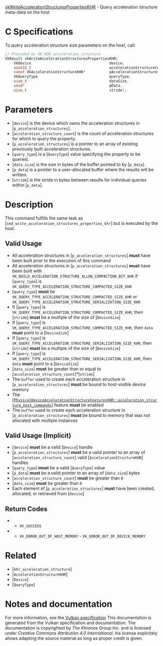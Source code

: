 [vkWriteAccelerationStructuresPropertiesKHR](https://www.khronos.org/registry/vulkan/specs/1.3-extensions/man/html/vkWriteAccelerationStructuresPropertiesKHR.html) - Query acceleration structure meta-data on the host

# C Specifications
To query acceleration structure size parameters on the host, call:
```c
// Provided by VK_KHR_acceleration_structure
VkResult vkWriteAccelerationStructuresPropertiesKHR(
    VkDevice                                    device,
    uint32_t                                    accelerationStructureCount,
    const VkAccelerationStructureKHR*           pAccelerationStructures,
    VkQueryType                                 queryType,
    size_t                                      dataSize,
    void*                                       pData,
    size_t                                      stride);
```

# Parameters
- [`device`] is the device which owns the acceleration structures in [`p_acceleration_structures`].
- [`acceleration_structure_count`] is the count of acceleration structures for which to query the property.
- [`p_acceleration_structures`] is a pointer to an array of existing previously built acceleration structures.
- [`query_type`] is a [`QueryType`] value specifying the property to be queried.
- [`data_size`] is the size in bytes of the buffer pointed to by [`p_data`].
- [`p_data`] is a pointer to a user-allocated buffer where the results will be written.
- [`stride`] is the stride in bytes between results for individual queries within [`p_data`].

# Description
This command fulfills the same task as
[`cmd_write_acceleration_structures_properties_khr`] but is executed by the
host.
## Valid Usage
-    All acceleration structures in [`p_acceleration_structures`] **must**  have been built prior to the execution of this command
-    All acceleration structures in [`p_acceleration_structures`] **must**  have been built with `VK_BUILD_ACCELERATION_STRUCTURE_ALLOW_COMPACTION_BIT_KHR` if [`query_type`] is `VK_QUERY_TYPE_ACCELERATION_STRUCTURE_COMPACTED_SIZE_KHR`
-  [`query_type`] **must**  be `VK_QUERY_TYPE_ACCELERATION_STRUCTURE_COMPACTED_SIZE_KHR` or `VK_QUERY_TYPE_ACCELERATION_STRUCTURE_SERIALIZATION_SIZE_KHR`
-    If [`query_type`] is `VK_QUERY_TYPE_ACCELERATION_STRUCTURE_COMPACTED_SIZE_KHR`, then [`stride`] **must**  be a multiple of the size of [`DeviceSize`]
-    If [`query_type`] is `VK_QUERY_TYPE_ACCELERATION_STRUCTURE_COMPACTED_SIZE_KHR`, then `data` **must**  point to a [`DeviceSize`]
-    If [`query_type`] is `VK_QUERY_TYPE_ACCELERATION_STRUCTURE_SERIALIZATION_SIZE_KHR`, then [`stride`] **must**  be a multiple of the size of [`DeviceSize`]
-    If [`query_type`] is `VK_QUERY_TYPE_ACCELERATION_STRUCTURE_SERIALIZATION_SIZE_KHR`, then `data` **must**  point to a [`DeviceSize`]
-  [`data_size`] **must**  be greater than or equal to [`acceleration_structure_count`]*[`stride`]
-    The `buffer` used to create each acceleration structure in [`p_acceleration_structures`] **must**  be bound to host-visible device memory
-    The [[`PhysicalDeviceAccelerationStructureFeaturesKHR::acceleration_structure_host_commands`]](https://www.khronos.org/registry/vulkan/specs/1.3-extensions/html/vkspec.html#features-accelerationStructureHostCommands) feature  **must**  be enabled
-    The `buffer` used to create each acceleration structure in [`p_acceleration_structures`] **must**  be bound to memory that was not allocated with multiple instances

## Valid Usage (Implicit)
-  [`device`] **must**  be a valid [`Device`] handle
-  [`p_acceleration_structures`] **must**  be a valid pointer to an array of [`acceleration_structure_count`] valid [`AccelerationStructureKHR`] handles
-  [`query_type`] **must**  be a valid [`QueryType`] value
-  [`p_data`] **must**  be a valid pointer to an array of [`data_size`] bytes
-  [`acceleration_structure_count`] **must**  be greater than `0`
-  [`data_size`] **must**  be greater than `0`
-    Each element of [`p_acceleration_structures`] **must**  have been created, allocated, or retrieved from [`device`]

## Return Codes
*   - `VK_SUCCESS` 
*   - `VK_ERROR_OUT_OF_HOST_MEMORY`  - `VK_ERROR_OUT_OF_DEVICE_MEMORY`

# Related
- [`khr_acceleration_structure`]
- [`AccelerationStructureKHR`]
- [`Device`]
- [`QueryType`]

# Notes and documentation
For more information, see the [Vulkan specification](https://www.khronos.org/registry/vulkan/specs/1.3-extensions/html/vkspec.html)
This documentation is generated from the Vulkan specification and documentation.
The documentation is copyrighted by *The Khronos Group Inc.* and is licensed under *Creative Commons Attribution 4.0 International*.
his license explicitely allows adapting the source material as long as proper credit is given.
        